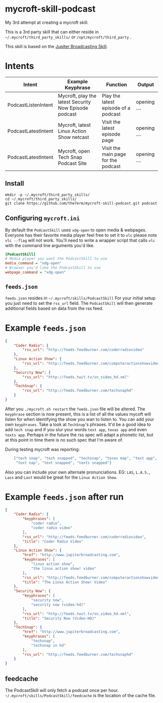 # mycroft-skill-podcast
My 3rd attempt at creating a mycroft skill.

This is a 3rd party skill that can either reside in `~/.mycroft/third_party_skills/` or `/opt/mycroft/third_party` .

This skill is based on the [Jupiter Broadcasting Skill](https://github.com/the7erm/mycroft-skill-jupiter-broadcasting).

# Intents
| Intent               | Example Keyphrase                                         | Function                                                    | Output       |
|----------------------|-----------------------------------------------------------|-------------------------------------------------------------|--------------|
| PodcastListenIntent  | Mycroft, play the latest Security Now Episode podcast     | Play the latest episode of a podcast                        | opening .... |
| PodcastLatestIntent  | Mycroft, latest Linux Action Show netcast                 | Visit the latest episode page                               | opening .... |
| PodcastLatestIntent  | Mycroft, open Tech Snap Podcast Site                      | Visit the main page for the podcast                         | opening .... |


## Install
```
mkdir -p ~/.mycroft/third_party_skills/
cd ~/.mycroft/third_party_skills/
git clone https://github.com/the7erm/mycroft-skill-podcast.git podcast
```

## Configuring `mycroft.ini`
By default the `PodcastSkill` uses `xdg-open` to open media & webpages.
Everyone has their favorite media player feel free to set it to `vlc` please
note `vlc --flag` will not work.  You'll need to write a wrapper script that
calls `vlc` with the command line arguments you'd like.

```ini
[PodcastSkill]
# Media player you want the PodcastSkill to use
media_command = "xdg-open"
# Browser you'd like the PodcastSkill to use
webpage_command = "xdg-open"
```

## `feeds.json`
`feeds.json` resides in `~/.mycroft/skills/PodcastSkill`
For your initial setup you just need to set the `rss_url` field.  The
`PodcastSkill` will then generate additional fields based on data from the
rss feed.

# Example `feeds.json`
```json
{
    "Coder Radio": {
        "rss_url": "http://feeds.feedburner.com/coderradiovideo"
    },
    "Linux Action Show": {
        "rss_url": "http://feeds.feedburner.com/computeractionshowvideo"
    },
    "Security Now": {
        "rss_url": "http://feeds.twit.tv/sn_video_hd.xml"
    },
    "TechSnap": {
        "rss_url": "http://feeds.feedburner.com/techsnaphd"
    }
}
```

After you `./mycroft.sh restart` the `feeds.json` file will be altered.
The `keyphrase` section is now present, this is a list of all the values mycoft
will listen for when identifying the show you wan to listen to.  You can add
your own `keyphrases`. Take a look at `TechSnap`'s phrases.  It'd be a good
idea to add `tech snap` and if you slur your words `text app`, `texas app` and even
`texts app`.  Perhaps in the future the rss spec will adapt a phonetic list,
but at this point in time there is no such spec that I'm aware of.

During testing mycroft was reporting:
```json
    ["tech snap", "tech snapped", "techsnap", "texas map", "text app",
     "text nap", "text snapped", "texts snapped"]
```

Also you can include your own alternate pronunciations.  EG: `LAS`, `L.A.S.`,
`Lass` and `Last` would be great for the `Linux Action Show`.

# Example `feeds.json` after run
```json
{
    "Coder Radio": {
        "keyphrases": [
            "coder radio",
            "coder radio video"
        ],
        "rss_url": "http://feeds.feedburner.com/coderradiovideo",
        "title": "Coder Radio Video"
    },
    "Linux Action Show": {
        "href": "http://www.jupiterbroadcasting.com",
        "keyphrases": [
            "linux action show",
            "the linux action show! video"
        ],
        "rss_url": "http://feeds.feedburner.com/computeractionshowvideo",
        "title": "The Linux Action Show! Video"
    },
    "Security Now": {
        "keyphrases": [
            "security now",
            "security now (video-hd)"
        ],
        "rss_url": "http://feeds.twit.tv/sn_video_hd.xml",
        "title": "Security Now (Video-HD)"
    },
    "TechSnap": {
        "href": "http://www.jupiterbroadcasting.com",
        "keyphrases": [
            "techsnap",
            "techsnap in hd"
        ],
        "rss_url": "http://feeds.feedburner.com/techsnaphd"
    }
}
```

## feedcache
The PodcastSkill will only fetch a podcast once per hour.
`~/.mycroft/skills/PodcastSkill/feedcache` is the location of the cache file.

